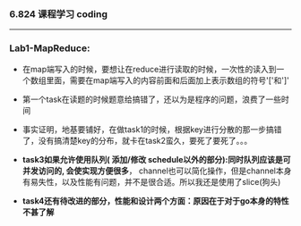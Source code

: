 ### 6.824 课程学习 coding

***

### Lab1-MapReduce:

- 在map端写入的时候，要想让在reduce进行读取的时候，一次性的读入到一个数组里面，需要在map端写入的内容前面和后面加上表示数组的符号'['和']'
- 第一个task在读题的时候题意给搞错了，还以为是程序的问题，浪费了一些时间
- 事实证明，地基要铺好，在做task1的时候，根据key进行分散的那一步搞错了，没有搞清楚key的分布，就卡在task2蛮久，要死了要死了。。。

- **task3如果允许使用队列( 添加/修改 schedule以外的部分):同时队列应该是可并发访问的, 会使实现方便很多**， channel也可以简化操作，但是channel本身有易失性，以及性能有问题，并不是很合适。所以我还是使用了slice(狗头)
- **task4还有待改进的部分，性能和设计两个方面：原因在于对于go本身的特性不甚了解**